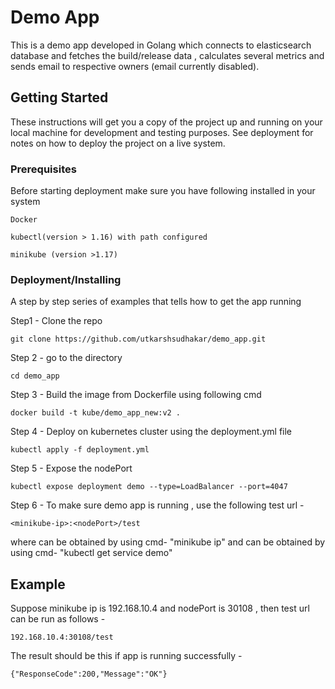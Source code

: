 # Demo App 

This is a demo app developed in Golang which connects to elasticsearch database and fetches the build/release data , calculates several metrics and sends email to respective owners (email currently disabled).

## Getting Started

These instructions will get you a copy of the project up and running on your local machine for development and testing purposes. See deployment for notes on how to deploy the project on a live system.

### Prerequisites

Before starting deployment make sure you have following installed in your system

```
Docker
```
```
kubectl(version > 1.16) with path configured
```
```
minikube (version >1.17)
```
### Deployment/Installing

A step by step series of examples that tells  how to get the app running

Step1 - Clone the repo
```
git clone https://github.com/utkarshsudhakar/demo_app.git
```
Step 2 - go to the directory
```
cd demo_app
```
Step 3 - Build the image from Dockerfile using following cmd
```
docker build -t kube/demo_app_new:v2 .
```
Step 4 - Deploy on kubernetes cluster using the deployment.yml file
```
kubectl apply -f deployment.yml 
```
Step 5 - Expose the nodePort 
```
kubectl expose deployment demo --type=LoadBalancer --port=4047
```
Step 6 - To make sure demo app is running , use the following test url -
```
<minikube-ip>:<nodePort>/test
```
  where <minikube-ip> can be obtained by using cmd- "minikube ip"
  and <nodeport> can be obtained by using cmd- "kubectl get service demo" 


## Example

Suppose minikube ip is 192.168.10.4 and nodePort is 30108 , then test url can be run as follows -
```
192.168.10.4:30108/test
```
The result should be this if app is running successfully -

```
{"ResponseCode":200,"Message":"OK"}
```
